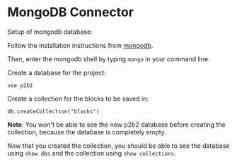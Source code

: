 # MongoDB Connector

Setup of mongodb database:

Follow the installation instructions from [mongodb](https://docs.mongodb.com/manual/administration/install-community/).

Then, enter the mongodb shell by typing `mongo` in your command line.

Create a database for the project:

```console
use p2b2
```

Create a collection for the blocks to be saved in:

```console
db.createCollection("blocks")
```

**Note**: You won't be able to see the new p2b2 database before creating the collection, because the database is completely empty.

Now that you created the collection, you should be able to see the database using `show dbs` and the collection using `show collections`.